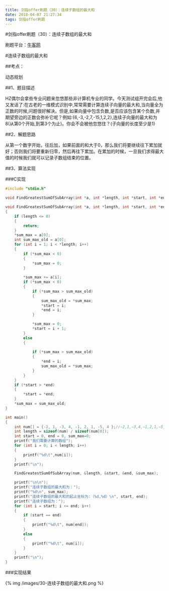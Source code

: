 ```yaml
---
title: 剑指offer刷题（30）：连续子数组的最大和
date: 2018-04-07 21:27:34
tags: 剑指offer刷题
---
```



#剑指offer刷题（30）：连续子数组的最大和

刷题平台：[牛客网](https://www.nowcoder.com/ta/coding-interviews "")


<!--more-->
#连续子数组的最大和

##考点：

动态规划

##1、题目描述

HZ偶尔会拿些专业问题来忽悠那些非计算机专业的同学。今天测试组开完会后,他又发话了:在古老的一维模式识别中,常常需要计算连续子向量的最大和,当向量全为正数的时候,问题很好解决。但是,如果向量中包含负数,是否应该包含某个负数,并期望旁边的正数会弥补它呢？例如:{6,-3,-2,7,-15,1,2,2},连续子向量的最大和为8(从第0个开始,到第3个为止)。你会不会被他忽悠住？(子向量的长度至少是1)


##2、解题思路

从第一个数字开始，往后加，如果前面的和大于0，那么我们将要继续往下累加就好；否则我们将要重新归零，然后再往下累加。在累加的时候，一旦我们求得最大值的时候我们就可以记录子数组结束的位置。


##3、算法实现

###C实现
```c
#include "stdio.h"

void FindGreatestSumOfSubArray(int *a, int *length, int *start, int *end, int *sum_max);

void FindGreatestSumOfSubArray(int *a, int *length, int *start, int *end, int *sum_max)
{
	if (length <= 0)
	{
		return;
	}
	*sum_max = a[0];
	int sum_max_old = a[0];
	for (int i = 1; i < *length; i++)
	{
		if (*sum_max < 0)
		{
			*sum_max = 0;			
		}
		
		*sum_max += a[i];
		if (*sum_max < 0)
		{
			if (*sum_max > sum_max_old)
			{
				sum_max_old = *sum_max;
				*start = i;
				*end = i;
			}

			*sum_max = 0;
			*start = i + 1;
		}
		else
		{
			
			if (*sum_max > sum_max_old)
			{
				*end = i;
				sum_max_old = *sum_max;
			}
		}		
	}
	if (*start > *end)
	{
		*start = *end;
	}
	*sum_max = sum_max_old;
}

int main()
{
	int num[] = {-2, 1, -3, 4, -1, 2, 1, -5, 4 };//−2,1,−3,4,−1,2,1,−5,4
	int length = sizeof(num) / sizeof(num[0]);
	int start = 0, end = 0, sum_max=0;
	printf("我们需要计算的数组");
	for (int i = 0; i < length; i++)
	{
		printf("%d\t",num[i]);
	}
	printf("\n");

	FindGreatestSumOfSubArray(num, &length, &start, &end, &sum_max);

	printf("\n\n");
	printf("连续子数组的最大和为：");
	printf("%d\n", sum_max);
	printf("连续子数组的最大和的起止坐标为:（%d,%d）\n", start, end);
	printf("连续子数组为：");
	for (int i = start; i <= end; i++)
	{
		if (start == end)
		{
			printf("%d\t", num[end]);
		}
		else
		{
			printf("%d\t", num[i]);
		}
	}
	printf("\n");	
}
```

###实现结果

{% img /images/30-连续子数组的最大和.png %}